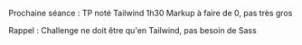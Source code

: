 Prochaine séance : TP noté Tailwind 1h30
Markup à faire de 0, pas très gros

Rappel : Challenge ne doit être qu'en Tailwind, pas besoin de Sass